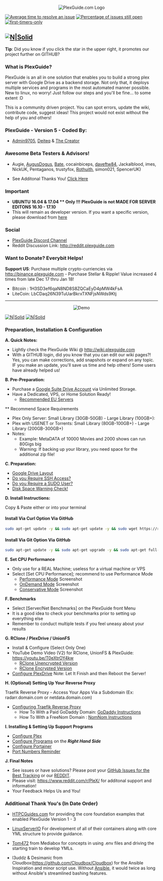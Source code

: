 <p align="center">
  <img src="https://github.com/Admin9705/PlexGuide.com-The-Awesome-Plex-Server/blob/Version-5/scripts/plexguide-logo5.PNG?raw=true" alt="PlexGuide.com Logo"/>
</p>

[![Average time to resolve an issue](http://isitmaintained.com/badge/resolution/admin9705/PlexGuide.com-The-Awesome-Plex-Server.svg)](http://isitmaintained.com/project/admin9705/PlexGuide.com-The-Awesome-Plex-Server "Average time to resolve an issue") [![Percentage of issues still open](http://isitmaintained.com/badge/open/admin9705/PlexGuide.com-The-Awesome-Plex-Server.svg)](http://isitmaintained.com/project/admin9705/PlexGuide.com-The-Awesome-Plex-Server "Percentage of issues still open") [![first-timers-only](http://img.shields.io/badge/first--timers--only-friendly-blue.svg?style=flat-square)](http://www.firsttimersonly.com/)


[![N|Solid](https://github.com/Admin9705/PlexGuide.com-The-Awesome-Plex-Server/blob/Version-5/scripts/discord-button.PNG?raw=true)](https://discord.gg/mg7bVnw)
----------------------------------------------------------------------
**Tip**: Did you know if you click the star in the upper right, it promotes our project further on GITHUB?

### What is PlexGuide? ###

PlexGuide is an all in one solution that enables you to build a strong plex server with Google Drive as a backend storage.  Not only that, it deploys multiple services and programs in the most automated manner possible.  New to linux, no worry!  Just follow our steps and you'll be fine... to some extent :D

This is a community driven project. You can spot errors, update the wiki, contribute code, suggest ideas! This project would not exist without the help of you and others!

### PlexGuide - Version 5 - Coded By:
- [Admin9705](https://github.com/Admin9705), [Deiteq](https://github.com/Deiteq) & [The Creator](https://github.com/TheCreatorzOne) 

### Awesome Beta Testers & Advisors!
- Augie, [AugusDogus](https://github.com/AugusDogus), [Bate](https://github.com/batedk), cocainbiceps, [daveftw84](https://github.com/daveftw84), Jackalblood, imes, NickUK, Pentaganos, trustyfox, [Rothuith](https://github.com/Rothuith), simon021, SpencerUK)

- See Additonal Thanks You! [Click Here](https://github.com/Admin9705/PlexGuide.com-The-Awesome-Plex-Server/blob/Version-5/README.md#additional-thank-yous-in-date-order)

### Important
- **UBUNTU 16.04 & 17.04 ** Only !!! PlexGuide is not MADE FOR SERVER EDITONS 16.10 - 17.10**
- This will remain as developer version.  If you want a specific version, please download from [here](https://github.com/Admin9705/PlexGuide.com-The-Awesome-Plex-Server/releases)

### Social
- [PlexGuide Discord Channel](https://discord.gg/mg7bVnw) 
- Reddit Discussion Link: http://reddit.plexguide.com

### Want to Donate? Everybit Helps!

**Support US**: Purchase multiple crypto-curriencies via http://binance.plexguide.com - Purchase Stellar & Ripple! Value increased 4 times from late Dec 17 thru Jan 18!

- Bitcoin : 1H3SD3ef6qaN8ND8S8ZQCaEyD4pMW4kFsA
- LiteCoin: LbCDaq26N39TuUarBkrxTXNFjsNWds9Ktj

----------------------------------------------------------------------

<p align="center">
  <img src="https://github.com/Admin9705/PlexGuide.com-The-Awesome-Plex-Server/blob/Version-5/scripts/version24.png" alt="Demo"/>
</p>

[![N|Solid](https://camo.githubusercontent.com/348b82630f4f5be3c775c9caed3bb5765b0b3018/687474703a2f2f692e696d6775722e636f6d2f785370773438322e706e67)](https://github.com/Admin9705/PlexGuide.com-The-Awesome-Plex-Server/issues) [![N|Solid](https://camo.githubusercontent.com/653f9f8e115242dddb8f6282d17c8ef550844294/687474703a2f2f692e696d6775722e636f6d2f6d464f304f75582e706e67)](http://feathub.com/Admin9705/PlexGuide.com-The-Awesome-Plex-Server)

### Preparation, Installation & Configuration

**A. Quick Notes:**
- Lightly check the PlexGuide Wiki @ http://wiki.plexguide.com
- With a GITHUB login, did you know that you can edit our wiki pages?! Yes, you can make corrections, add snapshots or expand on any topic. IF you make an update, you'll save us time and help others! Some users have already helped us!

**B. Pre-Preparation:**
- Purchase a [Google Suite Drive Account](https://gsuite.google.com) via Unlimited Storage.
- Have a Dedicated, VPS, or Home Solution Ready!
  - [Recommended EU Servers](https://github.com/Admin9705/PlexGuide.com-The-Awesome-Plex-Server/wiki/EU-Servers)

** Recommend Space Requirements
- Plex Only Server: Small Library (30GB-50GB) - Large Library (100GB+):
- Plex with USENET or Torrents: Small Library (80GB-100GB+) - Large Library (200GB-300GB+)
- Notes:
  - Example:  MetaDATA of 10000 Movies and 2000 shows can run 80Gigs big 
  - Warning:  If backing up your library, you need space for the additional zip file!

**C. Preparation:**
 - [Google Drive Layout](https://github.com/Admin9705/PlexGuide.com-The-Awesome-Plex-Server/wiki/Google-Drive-Layout)
 - [Do you Require SSH Access?](https://github.com/Admin9705/PlexGuide.com-The-Awesome-Plex-Server/wiki/Access-via-SSH)
 - [Do you Require a SUDO User?](https://github.com/Admin9705/PlexGuide.com-The-Awesome-Plex-Server/wiki/Creating-a-SUDO-User)
 - [Disk Space Warning Check!](https://github.com/Admin9705/PlexGuide.com-The-Awesome-Plex-Server/wiki/Disk-Check-Warning!)

**D. Install Instructions:**

Copy & Paste either or into your terminal

#### Install Via Curl Option Via GitHub

```sh
sudo apt-get update -y && sudo apt-get update -y && sudo wget https://raw.githubusercontent.com/Admin9705/PlexGuide.com-The-Awesome-Plex-Server/Version-5/scripts/curlinstall.sh && sudo bash ./curlinstall.sh
```

#### Install Via Git Option Via GitHub

```sh
sudo apt-get update -y && sudo apt-get upgrade -y && sudo apt-get full-upgrade -y && sudo apt-get install git -y && sudo apt-get install whiptail -y && sudo rm -r /opt/plexguide/ && sudo git clone https://github.com/Admin9705/PlexGuide.com-The-Awesome-Plex-Server.git /opt/plexguide && sudo bash /opt/plexg*/sc*/ins* && clear && echo "Execute PlexGuide Anytime By Typing: plexguide" && echo ""
```

**E. Set CPU Performance**
- Only use for a REAL Machine; useless for a virtual machine or VPS
- Select [Set CPU Performance]; recommend to use Performance Mode
  - [Performance Mode](https://imgur.com/a/bdHMg) Screenshot 
  - [OnDemand Mode](https://imgur.com/a/hriFS) Screenshot
  - [Conservative Mode](https://imgur.com/a/ES9tw) Screenshot

**F. Benchmarks**
- Select [Server/Net Benchmarks] on the PlexGuide front Menu
- It is a good idea to check your benchmarks prior to setting up everything else
- Remember to conduct multiple tests if you feel uneasy about your results

**G. RClone / PlexDrive / UnionFS**
 - Install & Configure (Select Only One)
 - YouTube Demo Video (V2) for RClone, UnionFS & PlexGuide: https://youtu.be/T0eXtrOY4kw
   - [RClone Unencrypted Version](http://unrclone.plexguide.com)  
   - [RClone Encrypted Version](http://enrclone.plexguide.com)   
 - [Configure PlexDrive](http://plexdrive.plexguide.com) Note: Let It Finish and then Reboot the Server!

**H. (Optional) Setting Up Your Reverse Proxy**

Traefik Reverse Proxy - Access Your Apps Via a Subdomain (Ex: radarr.domain.com or netdata.domain.com)

 - [Configuring Traefik Reverse Proxy](https://github.com/Admin9705/PlexGuide.com-The-Awesome-Plex-Server/wiki/Traefik-Reverse-Proxy)
    - How To With a Paid GoDaddy Domain: [GoDaddy Instructions](https://github.com/Admin9705/PlexGuide.com-The-Awesome-Plex-Server/wiki/Godaddy-Domain-to-IPv4-Instructions)
    - How To With a FreeNom Domain     : [NomNom Instructions](https://github.com/Admin9705/PlexGuide.com-The-Awesome-Plex-Server/wiki/FreeNom-Domain-to-IPv4-Instructions)

**I. Installing & Setting Up Support Programs**

 - [Configure Plex](https://github.com/Admin9705/PlexGuide.com-The-Awesome-Plex-Server/wiki/Plex-Guide)
 - [Configure Programs](http://wiki.plexguide.com) on the ***Right Hand Side***
 - [Configure Portainer](https://github.com/Admin9705/PlexGuide.com-The-Awesome-Plex-Server/wiki/Portainer)
 - [Port Numbers Reminder](https://github.com/Admin9705/PlexGuide.com-The-Awesome-Plex-Server/wiki/Port-Assignments)

**J. Final Notes**
- See issues or have solutions? Please post your [GitHub Issues for the Best Tracking](https://github.com/Admin9705/PlexGuide.com-The-Awesome-Plex-Server/issues) or our [REDDIT](http://reddit.plexguide.com).
- Please visit: https://www.reddit.com/r/PleX/ for additonal support and information!
- Your Feedback Helps Us and You!

### Additional Thank You's (In Date Order)

- [HTPCGuides.com](https://www.htpcguides.com) for providing the core foundation examples that enabled PlexGuide Version 1 - 3

- [LinuxServerIO](https://www.linuxserver.io) For development of all of their containers along with core YML structure to provide guidance. 

- [Tom472](https://github.com/tom472) from Mediabox for concepts in using .env files and driving the starting train to develop YMLs.

-  l3uddz & Desimanic from Cloudbox(https://github.com/Cloudbox/Cloudbox) for the Ansible Inspiration and minor script use.  Without [Ansible](www.ansible.com), it would twice as long without Ansible's streamlined bashing features.
